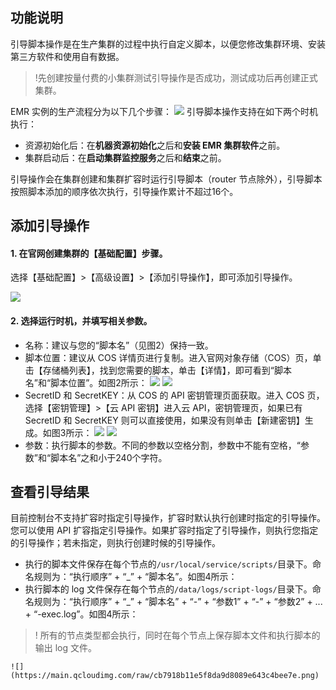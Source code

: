 ## 功能说明

引导脚本操作是在生产集群的过程中执行自定义脚本，以便您修改集群环境、安装第三方软件和使用自有数据。
>!先创建按量付费的小集群测试引导操作是否成功，测试成功后再创建正式集群。

EMR 实例的生产流程分为以下几个步骤：
![](https://main.qcloudimg.com/raw/b009f02bf4eeb4203d5edf14e22462d9.png)
引导脚本操作支持在如下两个时机执行：
- 资源初始化后：在**机器资源初始化**之后和**安装 EMR 集群软件**之前。
- 集群启动后：在**启动集群监控服务**之后和**结束**之前。

引导操作会在集群创建和集群扩容时运行引导脚本（router 节点除外），引导脚本按照脚本添加的顺序依次执行，引导操作累计不超过16个。

## 添加引导操作

#### 1. 在官网创建集群的【基础配置】步骤。
选择【基础配置】>【高级设置】>【添加引导操作】，即可添加引导操作。

![](https://main.qcloudimg.com/raw/3b3919c368e08e25a55eef01e9a012b0.png)          

#### 2. 选择运行时机，并填写相关参数。

- 名称：建议与您的“脚本名”（见图2）保持一致。
- 脚本位置：建议从 COS 详情页进行复制。进入官网对象存储（COS）页，单击【存储桶列表】，找到您需要的脚本，单击【详情】，即可看到“脚本名”和“脚本位置”。如图2所示：
  ![](https://main.qcloudimg.com/raw/7c4a68be924ee786796f4072f44c82ae.png)
   ![](https://main.qcloudimg.com/raw/7cab100b2cf19b7b641066a8140b24db.png)
- SecretID 和 SecretKEY：从 COS 的 API 密钥管理页面获取。进入 COS 页，选择【密钥管理】>【云 API 密钥】进入云 API，密钥管理页，如果已有 SecretID 和 SecretKEY 则可以直接使用，如果没有则单击【新建密钥】生成。如图3所示：
  ![](https://main.qcloudimg.com/raw/efba022e7fa80c6865bc33948c5878ff.png)
  ![](https://main.qcloudimg.com/raw/22bb645d330c156e1b00da35d002bc46.png)
- 参数：执行脚本的参数。不同的参数以空格分割，参数中不能有空格，“参数”和“脚本名”之和小于240个字符。

## 查看引导结果
目前控制台不支持扩容时指定引导操作，扩容时默认执行创建时指定的引导操作。
您可以使用 API 扩容指定引导操作。如果扩容时指定了引导操作，则执行您指定的引导操作；若未指定，则执行创建时候的引导操作。

- 执行的脚本文件保存在每个节点的`/usr/local/service/scripts/`目录下。命名规则为：“执行顺序” + “_” + “脚本名”。如图4所示：
- 执行脚本的 log 文件保存在每个节点的`/data/logs/script-logs/`目录下。命名规则为：“执行顺序” + “_” + “脚本名” + “-” + “参数1” + “-” + “参数2” + ... + “-exec.log”。如图4所示：
>! 所有的节点类型都会执行，同时在每个节点上保存脚本文件和执行脚本的输出 log 文件。
>
	![](https://main.qcloudimg.com/raw/cb7918b11e5f8da9d8089e643c4bee7e.png)

